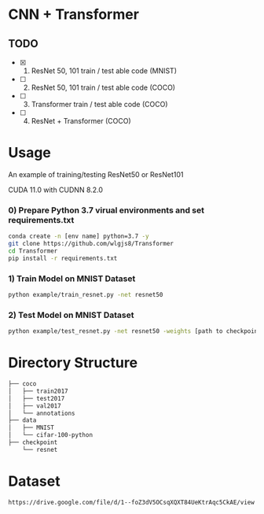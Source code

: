 # CNN + Transformer

## TODO

- [X] 1. ResNet 50, 101 train / test able code (MNIST) 

- [ ] 2. ResNet 50, 101 train / test able code (COCO)

- [ ] 3. Transformer train / test able code (COCO)

- [ ] 4. ResNet + Transformer (COCO)



# Usage

An example of training/testing ResNet50 or ResNet101

CUDA 11.0 with CUDNN 8.2.0


### 0) Prepare Python 3.7 virual environments and set requirements.txt
```bash
conda create -n [env name] python=3.7 -y
git clone https://github.com/wlgjs8/Transformer
cd Transformer
pip install -r requirements.txt
```

### 1) Train Model on MNIST Dataset
```bash
python example/train_resnet.py -net resnet50 
```

### 2) Test Model on MNIST Dataset
```bash
python example/test_resnet.py -net resnet50 -weights [path to checkpoint]
```

# Directory Structure
```bash
├── coco
│   ├── train2017
│   ├── test2017
│   ├── val2017
│   └── annotations
├── data
│   ├── MNIST
│   └── cifar-100-python
├── checkpoint
    └── resnet
``` 

# Dataset
```bash
https://drive.google.com/file/d/1--foZ3dV5OCsqXQXT84UeKtrAqc5CkAE/view
```
